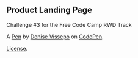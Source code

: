 Product Landing Page
--------------------
Challenge #3 for the Free Code Camp RWD Track

A [Pen](https://codepen.io/8bitbabe/pen/GRKxzJG) by [Denise Vissepo](https://codepen.io/8bitbabe) on [CodePen](https://codepen.io).

[License](https://codepen.io/8bitbabe/pen/GRKxzJG/license).